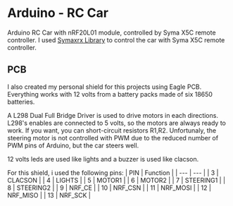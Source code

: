 # Arduino - RC Car
Arduino RC Car with nRF20L01 module, controlled by Syma X5C remote controller.
I used [Symaxrx Library](https://github.com/Suxsem/symaxrx) to control the car with Syma X5C remote controller.

## PCB

I also created my personal shield for this projects using Eagle PCB.
Everything works with 12 volts from a battery packs made of six 18650 batteries.

A L298 Dual Full Bridge Driver is used to drive motors in each directions.
L298's enables are connected to 5 volts, so the motors are always ready to work.
If you want, you can short-circuit resistors R1,R2.
Unfortunaly, the steering motor is not controlled with PWM due to the reduced number of PWM pins of Arduino, but the car steers well.

12 volts leds are used like lights and a buzzer is used like clacson.

For this shield, i used the following pins:
| PIN | Function |
| --- | --- |
| 3 | CLACSON |
| 4 | LIGHTS |
| 5 | MOTOR1 |
| 6 | MOTOR2 |
| 7 | STEERING1 |
| 8 | STEERING2 |
| 9 | NRF_CE |
| 10 | NRF_CSN |
| 11 | NRF_MOSI |
| 12 | NRF_MISO |
| 13 | NRF_SCK |
